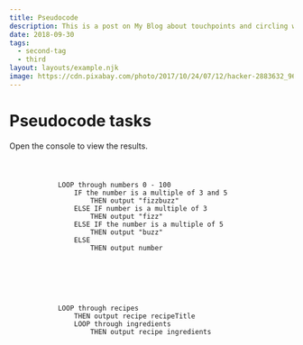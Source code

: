 ```yaml
---
title: Pseudocode
description: This is a post on My Blog about touchpoints and circling wagons.
date: 2018-09-30
tags:
  - second-tag
  - third
layout: layouts/example.njk
image: https://cdn.pixabay.com/photo/2017/10/24/07/12/hacker-2883632_960_720.jpg
---
```


<div class="container mt-4">
    <h1>Pseudocode tasks</h1>
    <p>Open the console to view the results.</p>
</div>

<div class="container mt-4">
    <code>
        <pre>
            LOOP through numbers 0 - 100
                IF the number is a multiple of 3 and 5
                    THEN output "fizzbuzz"
                ELSE IF number is a multiple of 3
                    THEN output "fizz"
                ELSE IF the number is a multiple of 5
                    THEN output "buzz"
                ELSE
                    THEN output number
        </pre>
    </code>
</div>

<!--
Create an object to hold information on your favourite recipes. It should have properties for:
recipeTitle (a string)
servings (a number)
ingredients (an array of strings)
directions (a string)
List all recipes
Create a loop to list all the ingredients.
 -->

<div class="container mt-4">
    <code>
        <pre>
            LOOP through recipes
                THEN output recipe recipeTitle
                LOOP through ingredients
                    THEN output recipe ingredients
        </pre>
    </code>
</div>

<script>
console.log("--- Task 1 ---");
 //LOOP through numbers 0 - 100
 for (let counter = 1; counter <= 100; counter++) {
        let message = ""
        //    IF the number is a multiple of 3 and 5
        if (counter % 15 == 0) {
            //    THEN output "fizzbuzz"
            message += "fizzbuzz";
        }
        //    ELSE IF number is a multiple of 3
        else if (counter % 3 == 0) {
            
            //    THEN output "fizz"
            message += "fizz"
        }
        //    ELSE IF the number is a multiple of 5
        else if (counter % 5 == 0) {
            //    THEN output "buzz"
            message += "buzz";
        }
        //    ELSE
        else {
            message = counter;
        }
            //    THEN output number
        console.log(message);
 }
console.log("--- End of Task 1 ---");


console.log("--- Task 2 ---");
 let favoriteRecipes = {
    recipeTitle: "flomboyay", //(a string)
    servings: 1, //(a number)
    ingredients: ["eggs", "sugar", "honey", "spice"], //(an array of strings)
    directions:  "stir well and flomboyay" //(a string)
 };

//LOOP through recipes
            //    THEN output recipe recipeTitle
            //    LOOP through ingredients
                //    THEN output recipe ingredients

console.log("--- End of Task 2 ---");
</script>
